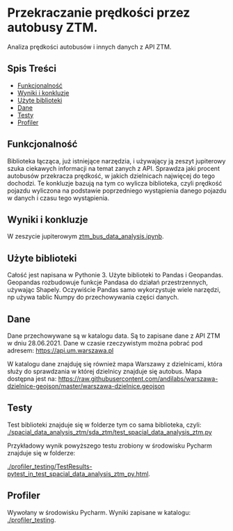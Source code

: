 # Przekraczanie prędkości przez autobusy ZTM.
Analiza prędkości autobusów i innych danych z API ZTM.

## Spis Treści

* [Funkcjonalność](#funkcjonalność)
* [Wyniki i konkluzje](#wyniki_konkluzje)
* [Użyte biblioteki](#biblioteki)
* [Dane](#dane)
* [Testy](#testy)
* [Profiler](#profiler)

## Funkcjonalność
Biblioteka łącząca, już istniejące narzędzia, i używający ją zeszyt jupiterowy szuka ciekawych informacji na temat zanych z API.
Sprawdza jaki procent autobusów przekracza prędkość, w jakich dzielnicach najwięcej do tego dochodzi.
Te konkluzje bazują na tym co wylicza biblioteka, czyli prędkość pojazdu wyliczona na podstawie poprzedniego wystąpienia danego pojazdu w danych i czasu tego wystąpienia.

## Wyniki i konkluzje
W zeszycie jupiterowym [ztm_bus_data_analysis.ipynb](ztm_bus_data_analysis.ipynb).

## Użyte biblioteki
Całość jest napisana w Pythonie 3.
Użyte biblioteki to Pandas i Geopandas. Geopandas rozbudowuje funkcje Pandasa do działań przestrzennych, używając Shapely.
Oczywiście Pandas samo wykorzystuje wiele narzędzi, np używa tablic Numpy do przechowywania części danych.

## Dane
Dane przechowywane są w katalogu data. Są to zapisane dane z API ZTM w dniu 28.06.2021.
Dane w czasie rzeczywistym można pobrać pod adresem:
https://api.um.warszawa.pl

W katalogu dane znajduję się również mapa Warszawy z dzielnicami, która służy do sprawdzania w której dzielnicy znajduje się autobus.
Mapa dostępna jest na:
https://raw.githubusercontent.com/andilabs/warszawa-dzielnice-geojson/master/warszawa-dzielnice.geojson


## Testy
Test biblioteki znajduje się w folderze tym co sama biblioteka, czyli:
[./spacial_data_analysis_ztm/sda_ztm/test_spacial_data_analysis_ztm.py](./spacial_data_analysis_ztm/sda_ztm/test_spacial_data_analysis_ztm.py)

Przykładowy wynik powyższego testu zrobiony w środowisku Pycharm znajduje się w folderze:

[./profiler_testing/TestResults-pytest_in_test_spacial_data_analysis_ztm_py.html](./profiler_testing/TestResults-pytest_in_test_spacial_data_analysis_ztm_py.html).

## Profiler
Wywołany w środowisku Pycharm. Wyniki zapisane w katalogu:
[./profiler_testing](./profiler_testing).